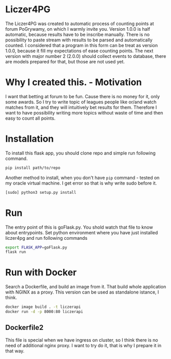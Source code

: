# Liczer4PG
The Liczer4PG was created to automatic process of counting points at forum PoGrywamy, on which I
warmly invite you. Version 1.0.0 is half automatic, because results have to be inscribe manually.
There is no possibility to paste stream with results to be parsed and automatically counted.
I considered that a program in this form can be treat as version 1.0.0, because it fill my
expectations of ease counting points. The next version with major number 2 (2.0.0) should collect events
to database, there are models prepared for that, but those are not used yet.

# Why I created this. - Motivation
I want that betting at forum to be fun. Cause there is no money for it, only some awards. So I try 
to write topic of leagues people like or/and watch matches from it, and they will intuitively bet results
for them. Therefore I want to have possibility writing more topics without waste of time and then
easy to count all points.

# Installation
To install this flask app, you should clone repo and simple run following command.
```sh
pip install path/to/repo
```
Another method to install, when you don't have `pip` command - tested on my oracle virtual machine.
I get error so that is why write sudo before it.
```sh
[sudo] python3 setup.py install
```

# Run
The entry point of this is goFlask.py. You shold watch that file to know about entrypoints.
Set python environment where you have just installed liczer4pg and run following commands
```sh
export FLASK_APP=goFlask.py
flask run
```

# Run with Docker
Search a Dockerfile, and build an image from it.
That build whole application with NGINX as a proxy.
This version can be used as standalone istance, I think.
```sh
docker image build . -t liczerapi
docker run -d -p 8000:80 liczerapi
```
## Dockerfile2
This file is special when we have ingress on cluster, so I think there is no need of additional nginx proxy.
I want to try do it, that is why I prepare it in that way.
